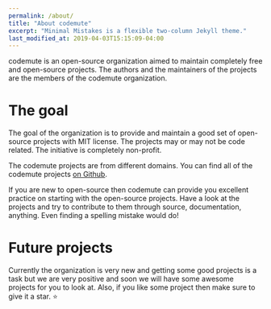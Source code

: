 ```yaml
---
permalink: /about/
title: "About codemute"
excerpt: "Minimal Mistakes is a flexible two-column Jekyll theme."
last_modified_at: 2019-04-03T15:15:09-04:00
---
```


codemute is an open-source organization aimed to maintain completely free and
open-source projects. The authors and the maintainers of the projects are the
members of the codemute organization.

# The goal

The goal of the organization is to provide and maintain a good set of
open-source projects with MIT license. The projects may or may not be code
related. The initiative is completely non-profit.

The codemute projects are from different domains. You can find all of the
codemute projects [on Github](https://github.com/codemute).

If you are new to open-source then codemute can provide you excellent
practice on starting with the open-source projects. Have a look at the projects
and try to contribute to them through source, documentation, anything. Even
finding a spelling mistake would do!

# Future projects

Currently the organization is very new and getting some good projects is a task
but we are very positive and soon we will have some awesome projects for you
to look at. Also, if you like some project then make sure to give it a
star. :star:
